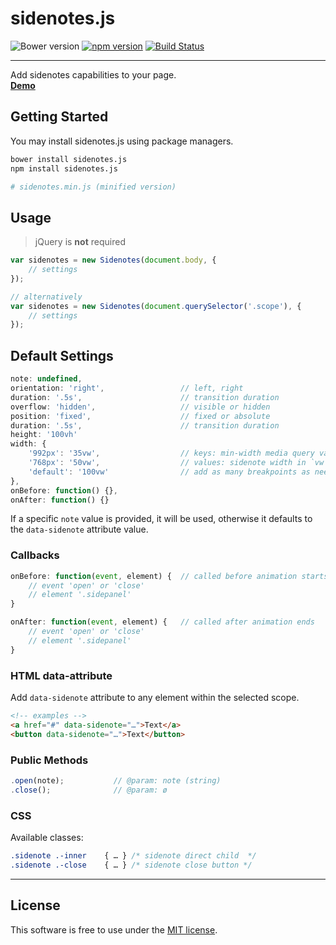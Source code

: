 # sidenotes.js
![Bower version](https://img.shields.io/bower/v/sidenotes.js.svg?style=flat)
[![npm version](https://img.shields.io/npm/v/sidenotes.js.svg?style=flat)](https://www.npmjs.com/package/sidenotes.js)
[![Build Status](https://travis-ci.org/bcorreia/sidenotes.js.svg?branch=master)](https://travis-ci.org/bcorreia/sidenotes.js)

---
Add sidenotes capabilities to your page.<br />
[**Demo**](http://bcorreia.com/projects/sidenotes.js/src/demo.html)

## Getting Started
You may install sidenotes.js using package managers.<br />
```bash
bower install sidenotes.js
npm install sidenotes.js

# sidenotes.min.js (minified version)
```

## Usage
> jQuery is **not** required

```javascript
var sidenotes = new Sidenotes(document.body, {
    // settings
});

// alternatively
var sidenotes = new Sidenotes(document.querySelector('.scope'), {
    // settings
});
```

## Default Settings
```javascript
note: undefined,
orientation: 'right',                 // left, right
duration: '.5s',                      // transition duration
overflow: 'hidden',                   // visible or hidden
position: 'fixed',                    // fixed or absolute
duration: '.5s',                      // transition duration
height: '100vh'
width: {
    '992px': '35vw',                  // keys: min-width media query values
    '768px': '50vw',                  // values: sidenote width in `vw or px`
    'default': '100vw'                // add as many breakpoints as needed
},
onBefore: function() {},
onAfter: function() {}
```
If a specific `note` value is provided, it will be used, otherwise it defaults to the `data-sidenote` attribute value.

### Callbacks
```javascript
onBefore: function(event, element) {  // called before animation starts
    // event 'open' or 'close'
    // element '.sidepanel'
}

onAfter: function(event, element) {   // called after animation ends
    // event 'open' or 'close'
    // element '.sidepanel'
}
```

### HTML data-attribute
Add `data-sidenote` attribute to any element within the selected scope.
```html
<!-- examples -->
<a href="#" data-sidenote="…">Text</a>
<button data-sidenote="…">Text</button>
```

### Public Methods
```javascript
.open(note);           // @param: note (string)
.close();              // @param: ø
```

### CSS
Available classes:
```css
.sidenote .-inner    { … } /* sidenote direct child  */
.sidenote .-close    { … } /* sidenote close button */
```
---

## License
This software is free to use under the [MIT license](https://github.com/bcorreia/sidenotes.js/blob/master/license.md).
